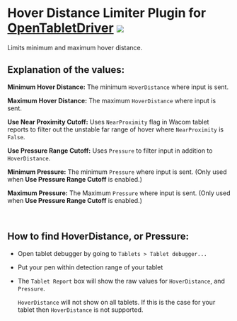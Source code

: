 # Hover Distance Limiter Plugin for [OpenTabletDriver](https://github.com/OpenTabletDriver/OpenTabletDriver) [![](https://img.shields.io/github/downloads/Kuuuube/Hover_Distance_Limiter/total.svg)](https://github.com/Kuuuube/Hover_Distance_Limiter/releases/latest)

Limits minimum and maximum hover distance.

## Explanation of the values:

**Minimum Hover Distance:** The minimum `HoverDistance` where input is sent.

**Maximum Hover Distance:** The maximum `HoverDistance` where input is sent.

**Use Near Proximity Cutoff:** Uses `NearProximity` flag in Wacom tablet reports to filter out the unstable far range of hover where `NearProximity` is `False`.

**Use Pressure Range Cutoff:** Uses `Pressure` to filter input in addition to `HoverDistance`.

**Minimum Pressure:** The minimum `Pressure` where input is sent. (Only used when **Use Pressure Range Cutoff** is enabled.)

**Maximum Pressure:** The Maximum `Pressure` where input is sent. (Only used when **Use Pressure Range Cutoff** is enabled.)

<br>

## How to find HoverDistance, or Pressure:
- Open tablet debugger by going to `Tablets > Tablet debugger...`
- Put your pen within detection range of your tablet
- The `Tablet Report` box will show the raw values for `HoverDistance`, and `Pressure`.

    `HoverDistance` will not show on all tablets. If this is the case for your tablet then `HoverDistance` is not supported.
